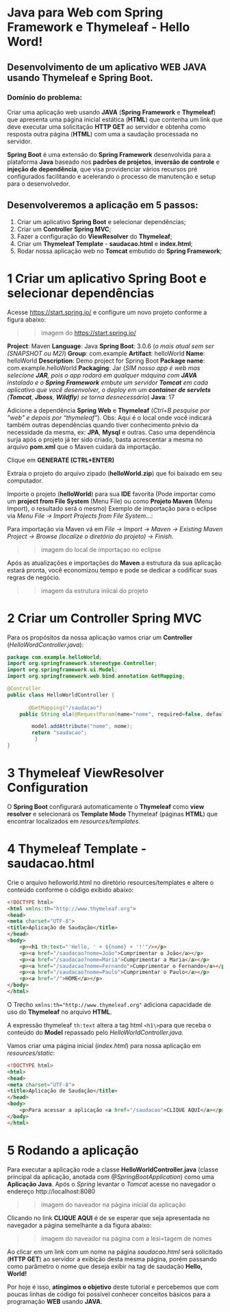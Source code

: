 # Java para Web com Spring Framework e Thymeleaf - Hello Word!

## Desenvolvimento de um aplicativo WEB JAVA usando Thymeleaf e Spring Boot.

### Domínio do problema:
Criar uma aplicação web usando **JAVA** (**Spring** **Framework** e **Thymeleaf**) que apresenta uma página inicial estática (**HTML**) que contenha um link que deve executar uma solicitação **HTTP GET** ao servidor e obtenha como resposta outra página (**HTML**) com uma a saudação processada no servidor.

**Spring Boot** é uma extensão do **Spring Framework** desenvolvida para a plataforma **Java** baseado nos **padrões de projetos**, **inversão de controle** e **injeção de dependência**, que visa providenciar vários recursos pré configurados facilitando e acelerando o processo de manutenção e setup para o desenvolvedor.

## Desenvolveremos a aplicação em 5 passos:
1. Criar um aplicativo **Spring Boot** e selecionar dependências;
2. Criar um **Controller** **Spring MVC**; 
3. Fazer a configuração do **ViewResolver** do **Thymeleaf**;
4. Criar um **Thymeleaf Template** - **saudacao.html** e **index.html**; 
5. Rodar nossa aplicação web no **Tomcat** embutido do **Spring Framework**;

# 1 Criar um aplicativo Spring Boot e selecionar dependências
Acesse https://start.spring.io/ e configure um novo projeto conforme a figura abaixo:

>>imagem do https://start.spring.io/

**Project**: Maven
**Language**: Java
**Spring Boot**: 3.0.6 (*o mais atual sem ser (SNAPSHOT ou M2)*)
**Group**: com.example
**Artifact**: helloWorld
**Name**: helloWorld
**Description**: Demo project for Spring Boot
**Package name**: com.example.helloWorld
**Packaging**: Jar (*SIM nosso app é web mas selecione **JAR**, pois o app rodará em qualquer máquina com **JAVA** instalado e o **Spring Framework** embute um servidor **Tomcat** em cada aplicativo que você desenvolver, o deploy em um **container de servlets** (**Tomcat**, **Jboss**, **Wildfly**) se torna desnecessário*)
**Java**: 17

Adicione a dependência **Spring Web** e **Thymeleaf** (*Ctrl+B pesquise por "web" e depois por “thymeleaf”*).
Obs: Aqui é o local onde você indicará também outras dependências quando tiver conhecimento prévio da necessidade da mesma, ex: **JPA**, **Mysql** e outras. Caso uma dependência surja após o projeto já ter sido criado, basta acrescentar a mesma no arquivo **pom.xml** que o Maven cuidará da importação.

Clique em **GENERATE (CTRL+ENTER)**

Extraia o projeto do arquivo zipado (**helloWorld.zip**) que foi baixado em seu computador.

Importe o projeto (**helloWorld**) para sua **IDE** favorita (Pode importar como um **project from File System** (Menu File) ou como **Projeto Maven** (Menu Import), o resultado será o mesmo)
Exemplo de importação para o eclipse via *Menu File -> Import Projects from File System…*:


Para importação via Maven vá em *File -> Import -> Maven -> Existing Maven Project -> Browse (localize o diretório do projeto) -> Finish*.

>>imagem do local de importaçao no eclipse

Após as atualizações e importações do **Maven** a estrutura da sua aplicação estará pronta, você economizou tempo e pode se dedicar a codificar suas regras de negócio. 

>>imagem da estrutura iniical do projeto

# 2 Criar um Controller Spring MVC 
Para os propósitos da nossa aplicação vamos criar um **Controller** (*HelloWordController.java*):

```java
package com.example.helloWorld;
import org.springframework.stereotype.Controller;
import org.springframework.ui.Model;
import org.springframework.web.bind.annotation.GetMapping;

@Controller
public class HelloWorldController {
	
       @GetMapping("/saudacao")
	public String ola(@RequestParam(name="nome", required=false, defaultValue="World") String nome, Model model) {

		model.addAttribute("nome", nome);		
		return "saudacao";
         }
}
```

# 3 Thymeleaf ViewResolver Configuration
O **Spring Boot** configurará automaticamente o **Thymeleaf** como **view resolver** e selecionará os **Template Mode** Thymeleaf (páginas **HTML**) que encontrar localizados em *resources/templates*. 

# 4 Thymeleaf Template - saudacao.html
Crie o arquivo helloworld.html no diretório resources/templates e altere o conteúdo conforme o código exibido abaixo:

```html
<!DOCTYPE html>
<html xmlns:th="http://www.thymeleaf.org">
<head>
<meta charset="UTF-8">
<title>Aplicação de Saudação</title>
</head>
<body>
	<p><h1 th:text="'Hello, ' + ${nome} + '!'"/></p>
	<p><a href="/saudacao?nome=João">Cumprimentar o João</a></p>
	<p><a href="/saudacao?nome=Maria">Cumprimentar a Maria</a></p>
	<p><a href="/saudacao?nome=Fernando">Cumprimentar o Fernando</a></p>
	<p><a href="/saudacao?nome=Paulo">Cumprimentar o Paulo</a></p>
	<p><a href="/">HOME</a></p>
</body>
</html>
```

O Trecho ``xmlns:th="http://www.thymeleaf.org"`` adiciona capacidade de uso do **Thymeleaf** no arquivo **HTML**.
 
A expressão thymeleaf ``th:text`` altera a tag html ``<h1\>``para que receba o conteúdo do **Model** repassado pelo *HelloWorldController.java*. 

Vamos criar uma página inicial (*index.html*) para nossa aplicação em *resources/static*:

```html
<!DOCTYPE html>
<html>
<head>
<meta charset="UTF-8">
<title>Aplicação de Saudação</title>
</head>
<body>
	<p>Para acessar a aplicação <a href="/saudacao">CLIQUE AQUI</a></p>
</body>
</html>
```
	
# 5 Rodando a aplicação
Para executar a aplicação rode a classe **HelloWorldController.java** (classe principal da aplicação, anotada com *@SpringBootApplication*) como uma **Aplicação Java**. Após o *Spring* levantar o *Tomcat* acesse no navegador o endereço http://localhost:8080

>>imagem do naveador na página inicial da aplicação

Clicando no link **CLIQUE AQUI** é de se esperar que seja apresentada no navegador a página semelhante a da figura abaixo:

>>imagem do naveador na página com a lesi=tagem de nomes

Ao clicar em um link com um nome na página *saudacao.html* será solicitado (**HTTP GET**) ao servidor a exibição desta mesma página, porém passando como parâmetro o nome que deseja exibir na tag de saudação **Hello, World!**

Por hoje é isso, **atingimos o objetivo** deste tutorial e percebemos que com poucas linhas de código foi possível conhecer conceitos básicos para a programação **WEB** usando **JAVA**.

